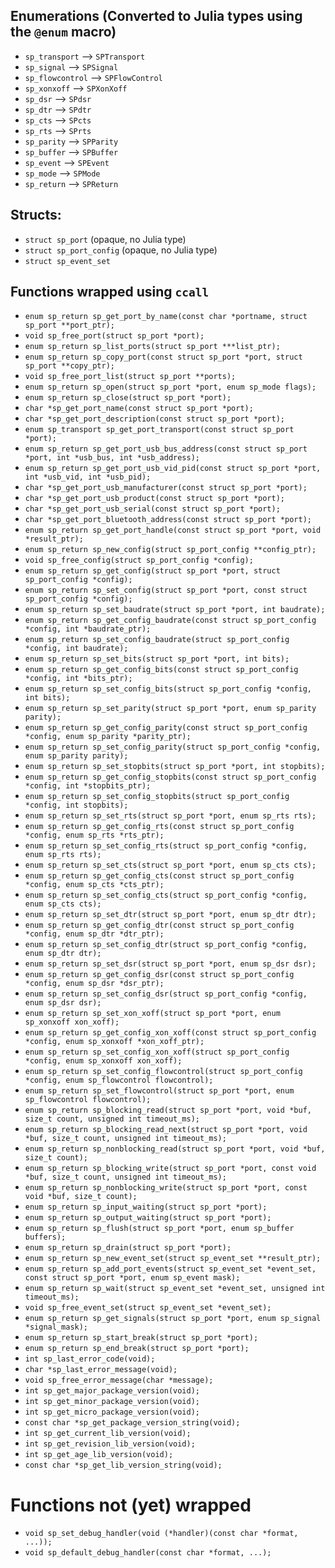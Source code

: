 ## Enumerations (Converted to Julia types using the `@enum` macro)
 - `sp_transport` --> `SPTransport`
 - `sp_signal` --> `SPSignal`
 - `sp_flowcontrol` --> `SPFlowControl`
 - `sp_xonxoff` --> `SPXonXoff`
 - `sp_dsr` --> `SPdsr`
 - `sp_dtr` --> `SPdtr`
 - `sp_cts` --> `SPcts`
 - `sp_rts` --> `SPrts`
 - `sp_parity` --> `SPParity`
 - `sp_buffer` --> `SPBuffer`
 - `sp_event` --> `SPEvent`
 - `sp_mode` --> `SPMode`
 - `sp_return` --> `SPReturn`

## Structs:
 - `struct sp_port` (opaque, no Julia type)
 - `struct sp_port_config` (opaque, no Julia type)
 - `struct sp_event_set`

## Functions wrapped using `ccall`
 - `enum sp_return sp_get_port_by_name(const char *portname, struct sp_port **port_ptr);`
 - `void sp_free_port(struct sp_port *port);`
 - `enum sp_return sp_list_ports(struct sp_port ***list_ptr);`
 - `enum sp_return sp_copy_port(const struct sp_port *port, struct sp_port **copy_ptr);`
 - `void sp_free_port_list(struct sp_port **ports);`
 - `enum sp_return sp_open(struct sp_port *port, enum sp_mode flags);`
 - `enum sp_return sp_close(struct sp_port *port);`
 - `char *sp_get_port_name(const struct sp_port *port);`
 - `char *sp_get_port_description(const struct sp_port *port);`
 - `enum sp_transport sp_get_port_transport(const struct sp_port *port);`
 - `enum sp_return sp_get_port_usb_bus_address(const struct sp_port *port, int *usb_bus, int *usb_address);`
 - `enum sp_return sp_get_port_usb_vid_pid(const struct sp_port *port, int *usb_vid, int *usb_pid);`
 - `char *sp_get_port_usb_manufacturer(const struct sp_port *port);`
 - `char *sp_get_port_usb_product(const struct sp_port *port);`
 - `char *sp_get_port_usb_serial(const struct sp_port *port);`
 - `char *sp_get_port_bluetooth_address(const struct sp_port *port);`
 - `enum sp_return sp_get_port_handle(const struct sp_port *port, void *result_ptr);`
 - `enum sp_return sp_new_config(struct sp_port_config **config_ptr);`
 - `void sp_free_config(struct sp_port_config *config);`
 - `enum sp_return sp_get_config(struct sp_port *port, struct sp_port_config *config);`
 - `enum sp_return sp_set_config(struct sp_port *port, const struct sp_port_config *config);`
 - `enum sp_return sp_set_baudrate(struct sp_port *port, int baudrate);`
 - `enum sp_return sp_get_config_baudrate(const struct sp_port_config *config, int *baudrate_ptr);`
 - `enum sp_return sp_set_config_baudrate(struct sp_port_config *config, int baudrate);`
 - `enum sp_return sp_set_bits(struct sp_port *port, int bits);`
 - `enum sp_return sp_get_config_bits(const struct sp_port_config *config, int *bits_ptr);`
 - `enum sp_return sp_set_config_bits(struct sp_port_config *config, int bits);`
 - `enum sp_return sp_set_parity(struct sp_port *port, enum sp_parity parity);`
 - `enum sp_return sp_get_config_parity(const struct sp_port_config *config, enum sp_parity *parity_ptr);`
 - `enum sp_return sp_set_config_parity(struct sp_port_config *config, enum sp_parity parity);`
 - `enum sp_return sp_set_stopbits(struct sp_port *port, int stopbits);`
 - `enum sp_return sp_get_config_stopbits(const struct sp_port_config *config, int *stopbits_ptr);`
 - `enum sp_return sp_set_config_stopbits(struct sp_port_config *config, int stopbits);`
 - `enum sp_return sp_set_rts(struct sp_port *port, enum sp_rts rts);`
 - `enum sp_return sp_get_config_rts(const struct sp_port_config *config, enum sp_rts *rts_ptr);`
 - `enum sp_return sp_set_config_rts(struct sp_port_config *config, enum sp_rts rts);`
 - `enum sp_return sp_set_cts(struct sp_port *port, enum sp_cts cts);`
 - `enum sp_return sp_get_config_cts(const struct sp_port_config *config, enum sp_cts *cts_ptr);`
 - `enum sp_return sp_set_config_cts(struct sp_port_config *config, enum sp_cts cts);`
 - `enum sp_return sp_set_dtr(struct sp_port *port, enum sp_dtr dtr);`
 - `enum sp_return sp_get_config_dtr(const struct sp_port_config *config, enum sp_dtr *dtr_ptr);`
 - `enum sp_return sp_set_config_dtr(struct sp_port_config *config, enum sp_dtr dtr);`
 - `enum sp_return sp_set_dsr(struct sp_port *port, enum sp_dsr dsr);`
 - `enum sp_return sp_get_config_dsr(const struct sp_port_config *config, enum sp_dsr *dsr_ptr);`
 - `enum sp_return sp_set_config_dsr(struct sp_port_config *config, enum sp_dsr dsr);`
 - `enum sp_return sp_set_xon_xoff(struct sp_port *port, enum sp_xonxoff xon_xoff);`
 - `enum sp_return sp_get_config_xon_xoff(const struct sp_port_config *config, enum sp_xonxoff *xon_xoff_ptr);`
 - `enum sp_return sp_set_config_xon_xoff(struct sp_port_config *config, enum sp_xonxoff xon_xoff);`
 - `enum sp_return sp_set_config_flowcontrol(struct sp_port_config *config, enum sp_flowcontrol flowcontrol);`
 - `enum sp_return sp_set_flowcontrol(struct sp_port *port, enum sp_flowcontrol flowcontrol);`
 - `enum sp_return sp_blocking_read(struct sp_port *port, void *buf, size_t count, unsigned int timeout_ms);`
 - `enum sp_return sp_blocking_read_next(struct sp_port *port, void *buf, size_t count, unsigned int timeout_ms);`
 - `enum sp_return sp_nonblocking_read(struct sp_port *port, void *buf, size_t count);`
 - `enum sp_return sp_blocking_write(struct sp_port *port, const void *buf, size_t count, unsigned int timeout_ms);`
 - `enum sp_return sp_nonblocking_write(struct sp_port *port, const void *buf, size_t count);`
 - `enum sp_return sp_input_waiting(struct sp_port *port);`
 - `enum sp_return sp_output_waiting(struct sp_port *port);`
 - `enum sp_return sp_flush(struct sp_port *port, enum sp_buffer buffers);`
 - `enum sp_return sp_drain(struct sp_port *port);`
 - `enum sp_return sp_new_event_set(struct sp_event_set **result_ptr);`
 - `enum sp_return sp_add_port_events(struct sp_event_set *event_set, const struct sp_port *port, enum sp_event mask);`
 - `enum sp_return sp_wait(struct sp_event_set *event_set, unsigned int timeout_ms);`
 - `void sp_free_event_set(struct sp_event_set *event_set);`
 - `enum sp_return sp_get_signals(struct sp_port *port, enum sp_signal *signal_mask);`
 - `enum sp_return sp_start_break(struct sp_port *port);`
 - `enum sp_return sp_end_break(struct sp_port *port);`
 - `int sp_last_error_code(void);`
 - `char *sp_last_error_message(void);`
 - `void sp_free_error_message(char *message);`
 - `int sp_get_major_package_version(void);`
 - `int sp_get_minor_package_version(void);`
 - `int sp_get_micro_package_version(void);`
 - `const char *sp_get_package_version_string(void);`
 - `int sp_get_current_lib_version(void);`
 - `int sp_get_revision_lib_version(void);`
 - `int sp_get_age_lib_version(void);`
 - `const char *sp_get_lib_version_string(void);`

# Functions not (yet) wrapped
 - `void sp_set_debug_handler(void (*handler)(const char *format, ...));`
 - `void sp_default_debug_handler(const char *format, ...);`
